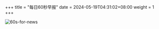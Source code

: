 +++
title = "每日60秒早报"
date = 2024-05-19T04:31:02+08:00
weight = 1
+++

![60s-for-news](/img/zaobao/zaobao.png "由 ALAPI 提供支持")
